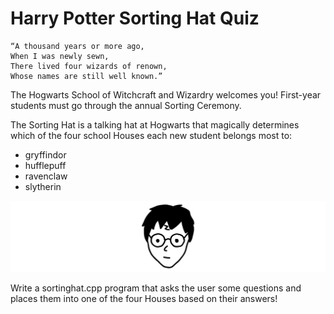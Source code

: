 # Harry Potter Sorting Hat Quiz
    “A thousand years or more ago,
    When I was newly sewn,
    There lived four wizards of renown,
    Whose names are still well known.”


The Hogwarts School of Witchcraft and Wizardry welcomes you! First-year students must go through the annual Sorting Ceremony.


The Sorting Hat is a talking hat at Hogwarts that magically determines which of the four school Houses each new student belongs most to:

 * gryffindor
 * hufflepuff
 * ravenclaw
 * slytherin

![Harry Potter](/harrypotter.gif)

Write a sortinghat.cpp program that asks the user some questions and places them into one of the four Houses based on their answers!